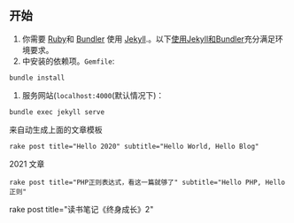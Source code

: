 ## 开始

1. 你需要 [Ruby](https://www.ruby-lang.org/en/)和 [Bundler](https://bundler.io/) 使用 [Jekyll](https://jekyllrb.com/).。以下[使用Jekyll和Bundler](https://jekyllrb.com/tutorials/using-jekyll-with-bundler/)充分满足环境要求。
2. 中安装的依赖项。`Gemfile`:

```
bundle install 
```

1. 服务网站(`localhost:4000`(默认情况下)：

```
bundle exec jekyll serve  
```

来自动生成上面的文章模板
```
rake post title="Hello 2020" subtitle="Hello World, Hello Blog"
```

2021 文章

```
rake post title="PHP正则表达式，看这一篇就够了" subtitle="Hello PHP, Hello 正则"
```

rake post title="读书笔记《终身成长》2"
